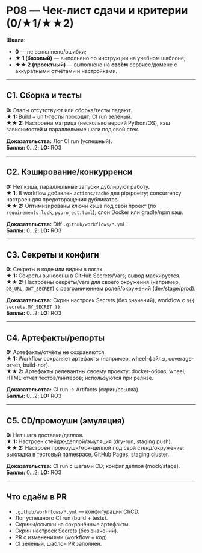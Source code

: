 # P08 — Чек-лист сдачи и критерии (0/★1/★★2)

**Шкала:**
- **0** — не выполнено/ошибки;
- **★ 1 (базовый)** — выполнено по инструкции на учебном шаблоне;
- **★★ 2 (проектный)** — выполнено на **своём** сервисе/домене с аккуратными отчётами и настройками.

---

## C1. Сборка и тесты
**0:** Этапы отсутствуют или сборка/тесты падают.  
**★ 1:** Build + unit-тесты проходят; CI run зелёный.  
**★★ 2:** Настроена матрица (несколько версий Python/OS), кэш зависимостей и параллельные шаги под свой стек.  

**Доказательства:** Лог CI run (успешный).  
**Баллы:** 0…2; **LO:** RO3

---

## C2. Кэширование/конкурренси
**0:** Нет кэша, параллельные запуски дублируют работу.  
**★ 1:** В workflow добавлен `actions/cache` для pip/poetry; concurrency настроен для предотвращения дубликатов.  
**★★ 2:** Оптимизированы ключи кэша под свой проект (по `requirements.lock`, `pyproject.toml`); слои Docker или gradle/npm кэш.  

**Доказательства:** Diff `.github/workflows/*.yml`.  
**Баллы:** 0…2; **LO:** RO3

---

## C3. Секреты и конфиги
**0:** Секреты в коде или видны в логах.  
**★ 1:** Секреты вынесены в GitHub Secrets/Vars; вывод маскируется.  
**★★ 2:** Настроены секреты/vars для своего окружения (например, `DB_URL`, `JWT_SECRET`) с разграничением ролей/окружений (dev/stage/prod).  

**Доказательства:** Скрин настроек Secrets (без значений), workflow с `${{ secrets.MY_SECRET }}`.  
**Баллы:** 0…2; **LO:** RO3

---

## C4. Артефакты/репорты
**0:** Артефакты/отчёты не сохраняются.  
**★ 1:** Workflow сохраняет артефакты (например, wheel-файлы, coverage-отчёт, build-лог).  
**★★ 2:** Артефакты релевантны своему проекту: docker-образ, wheel, HTML-отчёт тестов/линтеров; используются при релизе.  

**Доказательства:** CI run → Artifacts (скрин/ссылка).  
**Баллы:** 0…2; **LO:** RO3

---

## C5. CD/промоушн (эмуляция)
**0:** Нет шага доставки/деплоя.  
**★ 1:** Настроен стейдж-деплой/эмуляция (dry-run, staging push).  
**★★ 2:** Настроен промоушн/мок-деплой под свой стенд/окружение: выкладка в тестовый namespace, GitHub Pages, staging cluster.  

**Доказательства:** CI run с шагами CD; конфиг деплоя (mock/stage).  
**Баллы:** 0…2; **LO:** RO3

---

## Что сдаём в PR
- `.github/workflows/*.yml` — конфигурации CI/CD.  
- Лог успешного CI run (build + tests).  
- Скрины/ссылки на сохранённые артефакты.  
- Скрин настроек Secrets (без значений).  
- PR с изменениями (workflow + код).  
- CI зелёный, шаблон PR заполнен.
